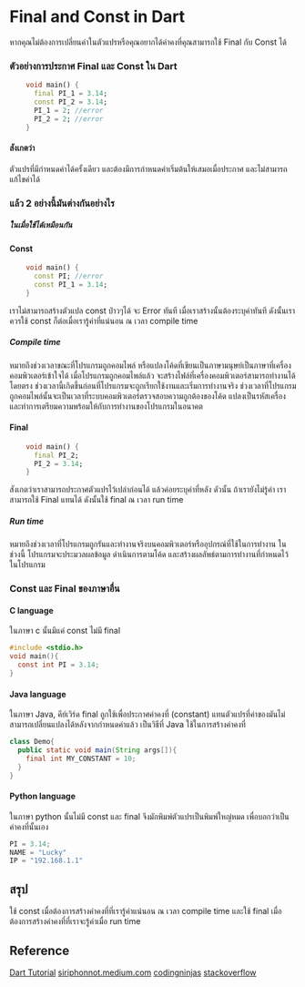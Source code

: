# Final and Const in Dart

หากคุณไม่ต้องการเปลี่ยนค่าในตัวแปรหรือคุณอยากได้ค่าคงที่คุณสามารถใช้ Final กับ Const ได้

### ตัวอย่างการประกาศ Final และ Const ใน Dart
```dart
	void main() {
  	  final PI_1 = 3.14;
  	  const PI_2 = 3.14;
	  PI_1 = 2; //error
	  PI_2 = 2; //error
	}
```
#### สังเกตว่า
ตัวแปรที่มีกำหนดค่าได้ครั้งเดียว และต้องมีการกำหนดค่าเริ่มต้นให้เสมอเมื่อประกาศ และไม่สามารถแก้ไขค่าได้

### แล้ว 2 อย่างนี้มันต่างกันอย่างไร
##### ในเมื่อใช้ได้เหมือนกัน

#### Const
```dart
	void main() {
	  const PI; //error
	  const PI_1 = 3.14;
	}
```
เราไม่สามารถสร้างตัวแปล const ป่าวๆได้ จะ Error ทันที เมื่อเราสร้างนั้นต้องระบุค่าทันที
ดังนั้นเราควรใช้ const ก็ต่อเมื่อเรารู้ค่าที่แน่นอน ณ เวลา compile time

##### Compile time
หมายถึงช่วงเวลาขณะที่โปรแกรมถูกคอมไพล์ หรือแปลงโค้ดที่เขียนเป็นภาษามนุษย์เป็นภาษาที่เครื่องคอมพิวเตอร์เข้าใจได้ เมื่อโปรแกรมถูกคอมไพล์แล้ว จะสร้างไฟล์ที่เครื่องคอมพิวเตอร์สามารถทำงานได้โดยตรง ช่วงเวลานี้เกิดขึ้นก่อนที่โปรแกรมจะถูกเรียกใช้งานและเริ่มการทำงานจริง ช่วงเวลาที่โปรแกรมถูกคอมไพล์นั้นจะเป็นเวลาที่ระบบคอมพิวเตอร์ตรวจสอบความถูกต้องของโค้ด แปลงเป็นรหัสเครื่อง และทำการเตรียมความพร้อมให้กับการทำงานของโปรแกรมในอนาคต

#### Final
```dart
	void main() {
	  final PI_2;
	  PI_2 = 3.14;
	}
```

สังเกตว่าเราสามารถประกาศตัวแปรไว้เปล่าก่อนได้ แล้วค่อยระบุค่าที่หลัง
ดัวนั้น ถ้าเรายังไม่รู้ค่า เราสามารถใช้ Final แทนได้ ดังนั้นใช้ final ณ เวลา run time

##### Run time
หมายถึงช่วงเวลาที่โปรแกรมถูกรันและทำงานจริงบนคอมพิวเตอร์หรืออุปกรณ์ที่ใช้ในการทำงาน ในช่วงนี้ โปรแกรมจะประมวลผลข้อมูล ดำเนินการตามโค้ด และสร้างผลลัพธ์ตามการทำงานที่กำหนดไว้ในโปรแกรม

### Const และ Final ของภาษาอื่น

#### C language
ในภาษา c นั้นมีแค่ const ไม่มี final
```c
#include <stdio.h>
void main(){
  const int PI = 3.14;
}
```

#### Java language
ในภาษา Java, คีย์เวิร์ด final ถูกใช้เพื่อประกาศค่าคงที่ (constant) แทนตัวแปรที่ค่าของมันไม่สามารถเปลี่ยนแปลงได้หลังจากกำหนดค่าแล้ว เป็นวิธีที่ Java ใช้ในการสร้างค่าคงที่
```java
class Demo{
  public static void main(String args[]){
    final int MY_CONSTANT = 10;
  }
}
```

#### Python language

ในภาษา python นั้นไม่มี const และ final
จึงมักพิมพ์ตัวแปรเป็นพิมพ์ใหญ่หมด เพื่อบอกว่าเป็น ค่าคงที่นั้นเอง
```python
PI = 3.14;
NAME = "Lucky"
IP = "192.168.1.1"
```

## สรุป
ใช้ const เมื่อต้องการสร้างค่าคงที่ที่เรารู้ค่าแน่นอน ณ เวลา compile time และใช้ final เมื่อต้องการสร้างค่าคงที่ที่เราจะรู้ค่าเมื่อ run time

## Reference
[Dart Tutorial](https://dart-tutorial.com/useful-information/final-vs-const-in-dart/)
[siriphonnot.medium.com](https://siriphonnot.medium.com/const-static-%E0%B9%81%E0%B8%A5%E0%B8%B0-final-%E0%B9%83%E0%B8%99-dart-%E0%B8%95%E0%B9%88%E0%B8%B2%E0%B8%87%E0%B8%81%E0%B8%B1%E0%B8%99%E0%B8%AD%E0%B8%A2%E0%B9%88%E0%B8%B2%E0%B8%87%E0%B9%84%E0%B8%A3-f5eceed6b982)
[codingninjas](https://www.codingninjas.com/studio/library/dart-const-and-final-keyword)
[stackoverflow](https://stackoverflow.com/questions/50431055/what-is-the-difference-between-the-const-and-final-keywords-in-dart)




